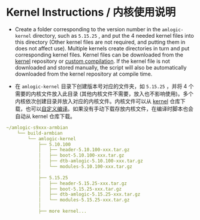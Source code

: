 # Kernel Instructions / 内核使用说明

- Create a folder corresponding to the version number in the `amlogic-kernel` directory, such as `5.15.25` , and put the 4 needed kernel files into this directory (Other kernel files are not required, and putting them in does not affect use). Multiple kernels create directories in turn and put corresponding kernel files. Kernel files can be downloaded from the [kernel](https://github.com/ophub/kernel) repository or [custom compilation](https://github.com/ophub/amlogic-s9xxx-armbian/tree/main/compile-kernel). If the kernel file is not downloaded and stored manually, the script will also be automatically downloaded from the kernel repository at compile time.

- 在 `amlogic-kernel` 目录下创建版本号对应的文件夹，如 `5.15.25` ，并将 4 个需要的内核文件放入此目录 (其他内核文件不需要，放入也不影响使用)。多个内核依次创建目录并放入对应的内核文件。内核文件可以从 [kernel](https://github.com/ophub/kernel) 仓库下载，也可以[自定义编译](https://github.com/ophub/amlogic-s9xxx-armbian/tree/main/compile-kernel)。如果没有手动下载存放内核文件，在编译时脚本也会自动从 kernel 仓库下载。

```yaml
~/amlogic-s9xxx-armbian
    └── build-armbian
        └── amlogic-kernel
            ├── 5.10.100
            │   ├── header-5.10.100-xxx.tar.gz
            │   ├── boot-5.10.100-xxx.tar.gz
            │   ├── dtb-amlogic-5.10.100-xxx.tar.gz
            │   └── modules-5.10.100-xxx.tar.gz
            │
            ├── 5.15.25
            │   ├── header-5.15.25-xxx.tar.gz
            │   ├── boot-5.15.25-xxx.tar.gz
            │   ├── dtb-amlogic-5.15.25-xxx.tar.gz
            │   └── modules-5.15.25-xxx.tar.gz
            │
            ├── more kernel...
```

